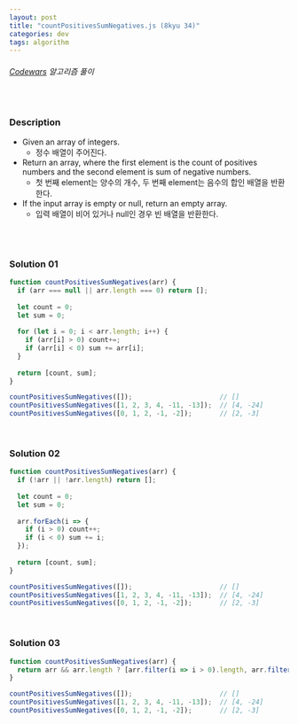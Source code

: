 ```yaml
---
layout: post
title: "countPositivesSumNegatives.js (8kyu 34)"
categories: dev
tags: algorithm
---
```


###### [Codewars](https://www.codewars.com) 알고리즘 풀이

<br>

### Description

- Given an array of integers.
  - 정수 배열이 주어진다.
- Return an array, where the first element is the count of positives numbers and the second element is sum of negative numbers.
  - 첫 번째 element는 양수의 개수, 두 번째 element는 음수의 합인 배열을 반환한다.
- If the input array is empty or null, return an empty array.
  - 입력 배열이 비어 있거나 null인 경우 빈 배열을 반환한다.

<br>

<br>

### Solution 01

```js
function countPositivesSumNegatives(arr) {
  if (arr === null || arr.length === 0) return [];
  
  let count = 0;
  let sum = 0;
  
  for (let i = 0; i < arr.length; i++) {
    if (arr[i] > 0) count+=;
    if (arr[i] < 0) sum += arr[i];
  }
  
  return [count, sum];
}

countPositivesSumNegatives([]);                      // []
countPositivesSumNegatives([1, 2, 3, 4, -11, -13]);  // [4, -24]
countPositivesSumNegatives([0, 1, 2, -1, -2]);       // [2, -3]
```

<br>

### Solution 02

```js
function countPositivesSumNegatives(arr) {
  if (!arr || !arr.length) return [];
  
  let count = 0;
  let sum = 0;
  
  arr.forEach(i => {
    if (i > 0) count++;
    if (i < 0) sum += i;
  });
  
  return [count, sum];
}

countPositivesSumNegatives([]);                      // []
countPositivesSumNegatives([1, 2, 3, 4, -11, -13]);  // [4, -24]
countPositivesSumNegatives([0, 1, 2, -1, -2]);       // [2, -3]
```

<br>

### Solution 03

```js
function countPositivesSumNegatives(arr) {
  return arr && arr.length ? [arr.filter(i => i > 0).length, arr.filter(i => i < 0).reduce((sum, i) => sum + i, 0)] : [];
}

countPositivesSumNegatives([]);                      // []
countPositivesSumNegatives([1, 2, 3, 4, -11, -13]);  // [4, -24]
countPositivesSumNegatives([0, 1, 2, -1, -2]);       // [2, -3]
```

<br>

<br>